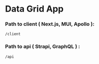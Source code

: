 # Data Grid App

### Path to client ( Next.js, MUI, Apollo ):
```bash
/client
```

### Path to api ( Strapi, GraphQL ) :
```bash
/api
```
